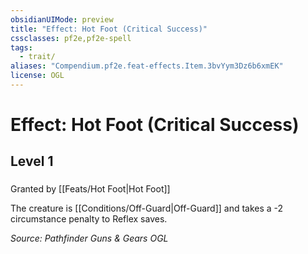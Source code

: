 ```yaml
---
obsidianUIMode: preview
title: "Effect: Hot Foot (Critical Success)"
cssclasses: pf2e,pf2e-spell
tags:
  - trait/
aliases: "Compendium.pf2e.feat-effects.Item.3bvYym3Dz6b6xmEK"
license: OGL
---
```

# Effect: Hot Foot (Critical Success)
## Level 1
### 






Granted by [[Feats/Hot Foot|Hot Foot]]

The creature is [[Conditions/Off-Guard|Off-Guard]] and takes a -2 circumstance penalty to Reflex saves.

*Source: Pathfinder Guns & Gears*
*OGL*